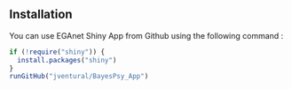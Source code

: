 ## Installation
You can use EGAnet Shiny App from Github using the following command :
```r
if (!require("shiny")) {
  install.packages("shiny")
}
runGitHub("jventural/BayesPsy_App")
```
